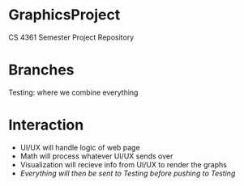 # GraphicsProject
CS 4361 Semester Project Repository 

# Branches
Testing: where we combine everything 

# Interaction
- UI/UX will handle logic of web page
- Math will process whatever UI/UX sends over
- Visualization will recieve info from UI/UX to render the graphs
- *Everything will then be sent to Testing before pushing to Testing*
